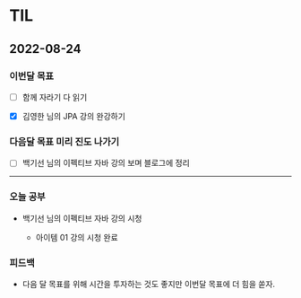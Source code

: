 # TIL

## 2022-08-24

### 이번달 목표

- [ ] 함께 자라기 다 읽기

- [x] 김영한 님의 JPA 강의 완강하기

### 다음달 목표 미리 진도 나가기

- [ ] 백기선 님의 이펙티브 자바 강의 보며 블로그에 정리

---

### 오늘 공부

- 백기선 님의 이펙티브 자바 강의 시청

  - 아이템 01 강의 시청 완료 

### 피드백

- 다음 달 목표를 위해 시간을 투자하는 것도 좋지만 이번달 목표에 더 힘을 쏟자.

